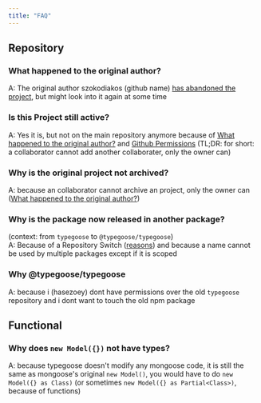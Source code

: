 ```yaml
---
title: "FAQ"
---
```


## Repository

### What happened to the original author?

A: The original author szokodiakos (github name) [has abandoned the project](https://github.com/szokodiakos/typegoose/issues/99#issuecomment-364639150), but might look into it again at some time

### Is this Project still active?

A: Yes it is, but not on the main repository anymore because of [What happened to the original author?](#what-happened-to-the-original-author) and [Github Permissions](https://help.github.com/en/articles/permission-levels-for-a-user-account-repository) (TL;DR: for short: a collaborator cannot add another collaborater, only the owner can)

### Why is the original project not archived?

A: because an collaborator cannot archive an project, only the owner can ([What happened to the original author?](#what-happened-to-the-original-author))

### Why is the package now released in another package?

(context: from `typegoose` to `@typegoose/typegoose`)<br/>
A: Because of a Repository Switch ([reasons](#is-this-project-still-active)) and because a name cannot be used by multiple packages except if it is scoped

### Why @typegoose/typegoose

A: because i (hasezoey) dont have permissions over the old `typegoose` repository and i dont want to touch the old npm package

## Functional

### Why does `new Model({})` not have types?

A: because typegoose doesn't modify any mongoose code, it is still the same as mongoose's original `new Model()`, you would have to do `new Model({} as Class)` (or sometimes `new Model({} as Partial<Class>)`, because of functions)
